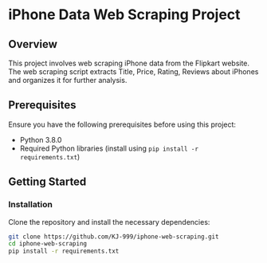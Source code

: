 # iPhone Data Web Scraping Project

## Overview

This project involves web scraping iPhone data from the Flipkart website. The web scraping script extracts Title, Price, Rating, Reviews about iPhones and organizes it for further analysis.

## Prerequisites

Ensure you have the following prerequisites before using this project:

- Python 3.8.0
- Required Python libraries (install using `pip install -r requirements.txt`)

## Getting Started

### Installation

Clone the repository and install the necessary dependencies:

```bash
git clone https://github.com/KJ-999/iphone-web-scraping.git
cd iphone-web-scraping
pip install -r requirements.txt
